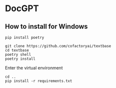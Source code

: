 # DocGPT


## How to install for Windows
```
pip install poetry
```

```
git clone https://github.com/cofactoryai/textbase
cd textbase
poetry shell
poetry install
```

Enter the virtual environment

``` 
cd ..
pip install -r requirements.txt
```

